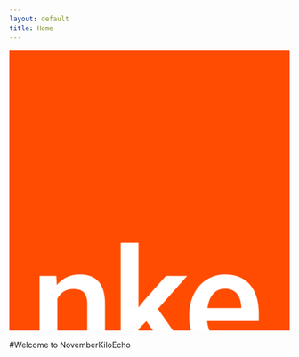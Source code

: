 ```yaml
---
layout: default
title: Home
---
```


![NovemberKiloEcho](assets/images/nke-logo.svg "NovemberKiloEcho" )

#Welcome to NovemberKiloEcho
